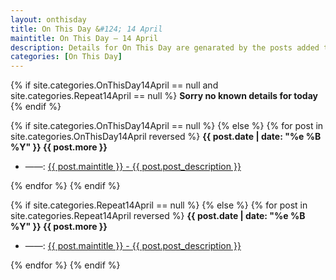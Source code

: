 ```yaml
---
layout: onthisday
title: On This Day &#124; 14 April
maintitle: On This Day — 14 April
description: Details for On This Day are genarated by the posts added to the website so the content is subject to changes/updates over time.
categories: [On This Day]
---
```


{% if site.categories.OnThisDay14April == null and site.categories.Repeat14April == null %}
<strong>Sorry no known details for today</strong>
{% endif %}

{% if site.categories.OnThisDay14April == null %}
{% else %}
{% for post in site.categories.OnThisDay14April reversed %}
<strong>{{ post.date | date: "%e %B %Y" }} {{ post.more }}</strong>
<ul>
<li> ——: <a href="{{ post.url }}">{{ post.maintitle }} - {{ post.post_description }}</a></li>
</ul>
{% endfor %}
{% endif %}

{% if site.categories.Repeat14April == null %}
{% else %}
{% for post in site.categories.Repeat14April reversed %}
<strong>{{ post.date | date: "%e %B %Y" }} {{ post.more }}</strong>
<ul>
<li> ——: <a href="{{ post.url }}">{{ post.maintitle }} - {{ post.post_description }}</a></li>
</ul>
{% endfor %}
{% endif %}
